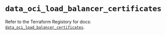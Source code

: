 # `data_oci_load_balancer_certificates`

Refer to the Terraform Registory for docs: [`data_oci_load_balancer_certificates`](https://registry.terraform.io/providers/oracle/oci/6.18.0/docs/data-sources/load_balancer_certificates).
